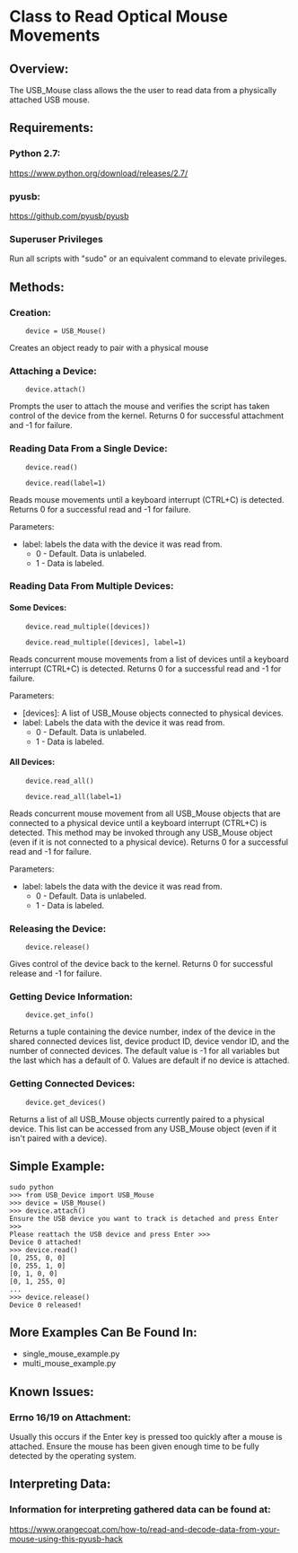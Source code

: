# Class to Read Optical Mouse Movements

## Overview:
The USB_Mouse class allows the the user to read data from a
physically attached USB mouse. 

## Requirements:
###	Python 2.7:
https://www.python.org/download/releases/2.7/

###	pyusb:
https://github.com/pyusb/pyusb

###	Superuser Privileges
Run all scripts with "sudo" or an equivalent
command to elevate privileges. 

## Methods:
### 	Creation: 
```
	device = USB_Mouse()
```
Creates an object ready to pair with a physical mouse

###	Attaching a Device:
```
	device.attach()
```
Prompts the user to attach the mouse and verifies the
script has taken control of the device from the kernel.
Returns 0 for successful attachment and -1 for failure.

###	Reading Data From a Single Device:
```
	device.read()

	device.read(label=1)
```
Reads mouse movements until a keyboard interrupt (CTRL+C)
is detected.
Returns 0 for a successful read and -1 for failure.

Parameters: 
* label: labels the data with the device it was read from.
	* 0 - Default. Data is unlabeled.
	* 1 - Data is labeled.

### Reading Data From Multiple Devices:
#### Some Devices:
```
	device.read_multiple([devices]) 
					
	device.read_multiple([devices], label=1)
```
Reads concurrent mouse movements from a list of devices
until a keyboard interrupt (CTRL+C) is detected.
Returns 0 for a successful read and -1 for failure.

Parameters: 
* [devices]: A list of USB_Mouse objects connected to physical devices.
* label: Labels the data with the device it was read from.
	* 0 - Default. Data is unlabeled.
	* 1 - Data is labeled.

#### All Devices:

```
	device.read_all()
	
	device.read_all(label=1)
```
Reads concurrent mouse movement from all USB_Mouse objects that
are connected to a physical device until a keyboard interrupt (CTRL+C)
is detected. This method may be invoked through any USB_Mouse object 
(even if it is not connected to a physical device).
Returns 0 for a successful read and -1 for failure.

Parameters: 
* label: labels the data with the device it was read from.
	* 0 - Default. Data is unlabeled.
	* 1 - Data is labeled.

###	Releasing the Device:
```
	device.release()
```
Gives control of the device back to the kernel. 
Returns 0 for successful release and -1 for failure.

### Getting Device Information:
```
	device.get_info()
```
Returns a tuple containing the device number, index of the device
in the shared connected devices list, device product ID,
device vendor ID, and the number of connected devices. The default
value is -1 for all variables but the last which has a default of 0.
Values are default if no device is attached.

### Getting Connected Devices:
```
	device.get_devices()
```
Returns a list of all USB_Mouse objects currently paired to a physical
device. This list can be accessed from any USB_Mouse object (even
if it isn't paired with a device).
			  
##	Simple Example:
``` 
sudo python 
>>> from USB_Device import USB_Mouse
>>> device = USB_Mouse()
>>> device.attach()
Ensure the USB device you want to track is detached and press Enter >>>
Please reattach the USB device and press Enter >>>
Device 0 attached!
>>> device.read()
[0, 255, 0, 0]
[0, 255, 1, 0]
[0, 1, 0, 0]
[0, 1, 255, 0]
...
>>> device.release()
Device 0 released!
```

## More Examples Can Be Found In:
* single_mouse_example.py
* multi_mouse_example.py

## Known Issues:
### Errno 16/19 on Attachment:
Usually this occurs if the Enter key is pressed too quickly after a
mouse is attached. Ensure the mouse has been given enough time to 
be fully detected by the operating system.

## Interpreting Data:
### Information for interpreting gathered data can be found at:
https://www.orangecoat.com/how-to/read-and-decode-data-from-your-mouse-using-this-pyusb-hack
